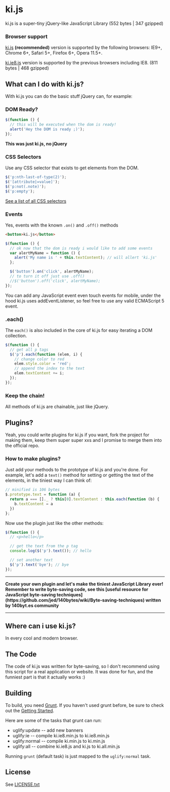 # ki.js

ki.js is a super-tiny jQuery-like JavaScript Library (552 bytes | 347 gzipped)

### Browser support

[ki.js](https://github.com/dciccale/ki.js/blob/master/ki.js) **(recommended)** version is supported by the following browsers: IE9+, Chrome 6+, Safari 5+, Firefox 6+, Opera 11.5+.

[ki.ie8.js](https://github.com/dciccale/ki.js/blob/master/ki.ie8.js) version is supported by the previous browsers including IE8. (811 bytes | 468 gzipped)

## What can I do with ki.js?

With ki.js you can do the basic stuff jQuery can, for example:

### DOM Ready?

```javascript
$(function () {
  // this will be executed when the dom is ready!
  alert('Hey the DOM is ready ;)');
});
```
**This was just ki.js, no jQuery**

### CSS Selectors
Use any CSS selector that exists to get elements from the DOM.

```javascript
$('p:nth-last-of-type(2)');
$('[attribute|=value]');
$('p:not(.note)');
$('p:empty');
```

[See a list of all CSS selectors](http://vogtjosh.com/selectors/)


### Events
Yes, events with the known `.on()` and `.off()` methods

```html
<button>ki.js</button>
```
```javascript
$(function () {
  // ok now that the dom is ready i would like to add some events
  var alertMyName = function () {
    alert('My name is ' + this.textContent); // will allert 'ki.js'
  };

  $('button').on('click', alertMyName);
  // to turn it off just use .off()
  //$('button').off('click', alertMyName);
});
```
You can add any JavaScript event even touch events for mobile, under the hood ki.js uses addEventListener, so feel free to use any valid ECMAScript 5 event.

### .each()
The `each()` is also included in the core of ki.js for easy iterating a DOM collection.

```javascript
$(function () {
  // get all p tags
  $('p').each(function (elem, i) {
    // change color to red
    elem.style.color = 'red';
    // append the index to the text
    elem.textContent += i;
  });
});
```

### Keep the chain!
All methods of ki.js are chainable, just like jQuery.

## Plugins?
Yeah, you could write plugins for ki.js if you want, fork the project for making them, keep them super super xxs and I promise to merge them into the official repo.

### How to make plugins?
Just add your methods to the prototype of ki.js and you're done.
For example, let's add a `text()` method for setting or getting the text of the elements, in the tiniest way I can think of:

```javascript
// minified is 106 bytes
$.prototype.text = function (a) {
  return a === []._ ? this[0].textContent : this.each(function (b) {
    b.textContent = a
  })
};
```

Now use the plugin just like the other methods:
```javascript
$(function () {
  // <p>hello</p>

  // get the text from the p tag
  console.log($('p').text()); // hello

  // set another text
  $('p').text('bye'); // bye
});
```
<hr>
<strong>Create your own plugin and let's make the tiniest JavaScript Library ever!
Remember to write byte-saving code, see this [useful resource for JavaScript byte-saving techniques](https://github.com/jed/140bytes/wiki/Byte-saving-techniques) written by 140byt.es community</strong>
<hr>

## Where can i use ki.js?

In every cool and modern browser.

## The Code
The code of ki.js was written for byte-saving, so I don't recommend using this script for a real application or website.
It was done for fun, and the funniest part is that it actually works :)

## Building

To build, you need [Grunt](http://gruntjs.com/). If you haven't used grunt before, be sure to check out the [Getting Started](http://gruntjs.com/getting-started).

Here are some of the tasks that grunt can run:

* uglify:update -- add new banners
* uglify:ie -- compile ki.ie8.min.js to ki.ie8.min.js
* uglify:normal -- compile ki.min.js to ki.min.js
* uglify:all -- combine ki.ie8.js and ki.js to ki.all.min.js

Running `grunt` (default task) is just mapped to the `uglify:normal` task.

## License
See [LICENSE.txt](https://raw.github.com/dciccale/ki.js/master/LICENSE.txt)
